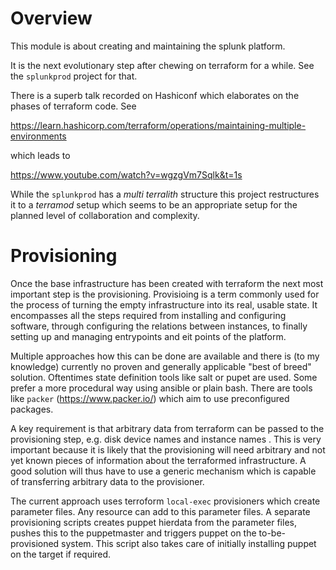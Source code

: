 # Overview

This module is about creating and maintaining the splunk platform.

It is the next evolutionary step after chewing on terraform for a while. See the `splunkprod` project for that.

There is a superb talk recorded on Hashiconf which elaborates on the phases of terraform code. See

https://learn.hashicorp.com/terraform/operations/maintaining-multiple-environments

which leads to

https://www.youtube.com/watch?v=wgzgVm7Sqlk&t=1s

While the `splunkprod` has a *multi terralith* structure this project restructures it to a *terramod* setup which 
seems to be an appropriate setup for the planned level of collaboration and complexity.

# Provisioning

Once the base infrastructure has been created with terraform the next most important step is the provisioning. 
Provisioing is a term commonly used for the process of turning the empty infrastructure into its real, usable state. 
It encompasses all the steps required from installing and configuring software, through configuring the relations 
between instances, to finally setting up and managing entrypoints and eit points of the platform.

Multiple approaches how this can be done are available and there is (to my knowledge)
currently no proven and generally applicable "best of breed" solution. Oftentimes state definition tools like salt or
 pupet are used. Some prefer a more procedural way using ansible or plain bash. There are tools like `packer` (https://www.packer.io/) which 
 aim to use preconfigured packages.

A key requirement is that arbitrary data from terraform can be passed to the provisioning step, e.g. disk 
device 
names and instance names
. This is very important because it is likely that the provisioning will need arbitrary and not yet known pieces of 
information about the terraformed infrastructure. A good 
solution will thus have
 to use a generic mechanism which is 
capable of transferring arbitrary 
data to the 
provisioner.

The current approach uses terroform `local-exec` provisioners which create parameter files. Any resource can add to 
this parameter files. A separate provisioning 
scripts creates puppet hierdata from the parameter files, pushes this to the puppetmaster and triggers puppet on the 
to-be-provisioned system. This script also takes care of 
initially installing puppet on the target if required.